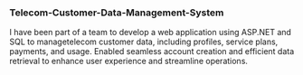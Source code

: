 ### Telecom-Customer-Data-Management-System
  I have been part of a team to develop a web application using ASP.NET and SQL to managetelecom customer data, including profiles, service plans, payments, and usage. Enabled seamless account creation and efficient data retrieval to enhance user experience and streamline operations.
